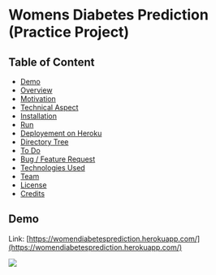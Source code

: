 # Womens Diabetes Prediction (Practice Project)

## Table of Content
  * [Demo](#demo)
  * [Overview](#overview)
  * [Motivation](#motivation)
  * [Technical Aspect](#technical-aspect)
  * [Installation](#installation)
  * [Run](#run)
  * [Deployement on Heroku](#deployement-on-heroku)
  * [Directory Tree](#directory-tree)
  * [To Do](#to-do)
  * [Bug / Feature Request](#bug---feature-request)
  * [Technologies Used](#technologies-used)
  * [Team](#team)
  * [License](#license)
  * [Credits](#credits)


## Demo
Link: [https://womendiabetesprediction.herokuapp.com/](https://womendiabetesprediction.herokuapp.com/)

[![](https://res.cloudinary.com/grohealth/image/upload/f_auto,fl_lossy,q_auto/v1581692228/DCUK/Content/iStock-9217203841.jpg)](https://womendiabetesprediction.herokuapp.com/)
